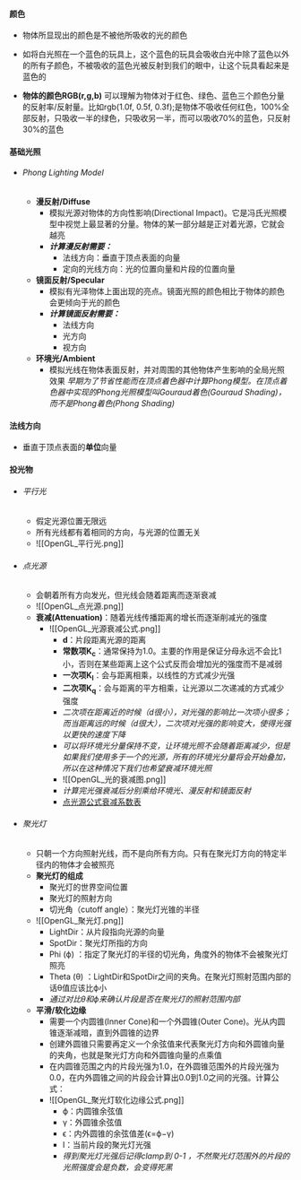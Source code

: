 
#### 颜色
- 物体所显现出的颜色是不被他所吸收的光的颜色
- 如将白光照在一个蓝色的玩具上，这个蓝色的玩具会吸收白光中除了蓝色以外的所有子颜色，不被吸收的蓝色光被反射到我们的眼中，让这个玩具看起来是蓝色的

- **物体的颜色RGB(r,g,b)** 可以理解为物体对于红色、绿色、蓝色三个颜色分量的反射率/反射量。比如rgb(1.0f, 0.5f, 0.3f);是物体不吸收任何红色，100%全部反射，只吸收一半的绿色，只吸收另一半，而可以吸收70%的蓝色，只反射30%的蓝色


#### 基础光照
- ###### Phong Lighting Model
	- **漫反射/Diffuse**
		- 模拟光源对物体的方向性影响(Directional Impact)。它是冯氏光照模型中视觉上最显著的分量。物体的某一部分越是正对着光源，它就会越亮
		- ***计算漫反射需要：***
			- 法线方向：垂直于顶点表面的向量
			- 定向的光线方向：光的位置向量和片段的位置向量
	- **镜面反射/Specular**
		- 模拟有光泽物体上面出现的亮点。镜面光照的颜色相比于物体的颜色会更倾向于光的颜色
		- ***计算镜面反射需要：***
			- 法线方向
			- 光方向
			- 视方向
	- **环境光/Ambient**
		- 模拟光线在物体表面反射，并对周围的其他物体产生影响的全局光照效果
*早期为了节省性能而在顶点着色器中计算Phong模型。在顶点着色器中实现的Phong光照模型叫Gouraud着色(Gouraud Shading)，而不是Phong着色(Phong Shading)*

#### 法线方向
- 垂直于顶点表面的**单位**向量


#### 投光物
- ###### 平行光
	- 假定光源位置无限远
	- 所有光线都有着相同的方向，与光源的位置无关
	- ![[OpenGL_平行光.png]]
- ###### 点光源
	- 会朝着所有方向发光，但光线会随着距离而逐渐衰减
	- ![[OpenGL_点光源.png]]
	- **衰减(Attenuation)**：随着光线传播距离的增长而逐渐削减光的强度
		- ![[OpenGL_光源衰减公式.png]]
			- **d**：片段距离光源的距离
			- **常数项K<sub>c</sub>**：通常保持为1.0。主要的作用是保证分母永远不会比1小，否则在某些距离上这个公式反而会增加光的强度而不是减弱
			- **一次项K<sub>l</sub>**：会与距离相乘，以线性的方式减少光强
			- **二次项K<sub>q</sub>**：会与距离的平方相乘，让光源以二次递减的方式减少强度
			- *二次项在距离近的时候（d很小），对光强的影响比一次项小很多；而当距离远的时候（d很大），二次项对光强的影响变大，使得光强以更快的速度下降*
			- *可以将环境光分量保持不变，让环境光照不会随着距离减少，但是如果我们使用多于一个的光源，所有的环境光分量将会开始叠加，所以在这种情况下我们也希望衰减环境光照*
			- ![[OpenGL_光的衰减图.png]]
			- *计算完光强衰减后分别乘给环境光、漫反射和镜面反射*
			- [点光源公式衰减系数表](https://wiki.ogre3d.org/tiki-index.php?page=-Point+Light+Attenuation)
- ###### 聚光灯
	- 只朝一个方向照射光线，而不是向所有方向。只有在聚光灯方向的特定半径内的物体才会被照亮
	- **聚光灯的组成**
		- 聚光灯的世界空间位置
		- 聚光灯的照射方向
		- 切光角（cutoff angle）：聚光灯光锥的半径
	- ![[OpenGL_聚光灯.png]]
		- LightDir：从片段指向光源的向量
		- SpotDir：聚光灯所指的方向
		- Phi (ϕ) ：指定了聚光灯的半径的切光角，角度外的物体不会被聚光灯照亮
		- Theta (θ) ：LightDir和SpotDir之间的夹角。在聚光灯照射范围内部的话θ值应该比ϕ小
		- *通过对比θ和ϕ来确认片段是否在聚光灯的照射范围内部*
	- **平滑/软化边缘**
		- 需要一个内圆锥(Inner Cone)和一个外圆锥(Outer Cone)。光从内圆锥逐渐减暗，直到外圆锥的边界
		- 创建外圆锥只需要再定义一个余弦值来代表聚光灯方向和外圆锥向量的夹角，也就是聚光灯方向和外圆锥向量的点乘值
		- 在内圆锥范围之内的片段光强为1.0，在外圆锥范围外的片段光强为0.0，在内外圆锥之间的片段会计算出0.0到1.0之间的光强。计算公式：
		- ![[OpenGL_聚光灯软化边缘公式.png]]
			- ϕ：内圆锥余弦值
			- γ：外圆锥余弦值
			- ϵ：内外圆锥的余弦值差(ϵ=ϕ−γ)
			- I：当前片段的聚光灯光强
			- *得到聚光灯光强后记得clamp到 0-1 ，不然聚光灯范围外的片段的光照强度会是负数，会变得死黑*
